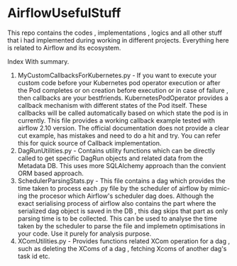 # AirflowUsefulStuff
This repo contains the codes , implementations , logics and all other stuff that i had implemented during working in different projects. Everything here is related to Airflow and its ecosystem.

Index With summary.
1) MyCustomCallbacksForKubernetes.py - If you want to execute your custom code before your Kubernetes pod operator execution or after the Pod completes or on creation before execution or in case of failure , then                                           callbacks are your bestfriends. KubernetesPodOperator provides a callback mechanism with different states of the Pod itself. These callbacks will be called automatically based                                         on which state the pod is in currently. This file provides a working callback example tested with airflow 2.10 version. The official documentation does not provide a clear cut                                         example, has mistakes and need to do a hit and try. You can refer this for quick source of Callback implementation.
2) DagRunUtilities.py - Contains utility functions which can be directly called to get specific DagRun objects and related data from the Metadata DB. This uses more SQLAlchemy approach than the convient ORM based                            approach.
3) SchedulerParsingStats.py - This file contains a dag which provides the time taken to process each .py file by the scheduler of airflow by mimic-ing the procesor which Airflow's scheduler dag does. Although the                                   exact serialising process of airflow also contains the part where the serialized dag object is saved in the DB , this dag skips that part as only parsing time is to be collected. This                                 can be used to analyse the time taken by the scheduler to parse the file and implemetn optimisations in your code. Use it purely for analysis purpose.
4) XComUtilities.py   - Provides functions related XCom operation for a dag , such as deleting the XComs of a dag , fetching Xcoms of another dag's task id etc.


